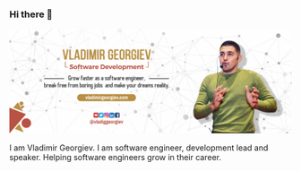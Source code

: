 ### Hi there 👋
![Vladimir Georgiev](https://github.com/VladiGGeorgiev/vladiggeorgiev/blob/master/fb%20cover.jpg)

I am Vladimir Georgiev. I am software engineer, development lead and speaker. Helping software engineers grow in their career.

<!--
- 🔭 I’m currently working on 
- 🌱 I’m currently learning ...
- 👯 I’m looking to collaborate on ...
- 🤔 I’m looking for help with ...
- 💬 Ask me about ...
- 📫 How to reach me: ...
- 😄 Pronouns: ...
- ⚡ Fun fact: ...
-->
